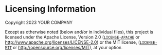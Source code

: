 # Licensing Information

Copyright 2023 YOUR COMPANY

Except as otherwise noted (below and/or in individual files), this project is licensed under the Apache License, Version 2.0 ([`LICENSE-APACHE`](Apache-2.0) or http://www.apache.org/licenses/LICENSE-2.0) or the MIT license, ([`LICENSE-MIT`](MIT) or http://opensource.org/licenses/MIT), at your option.